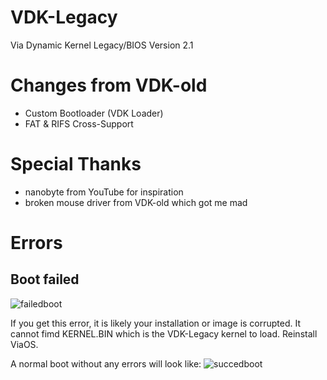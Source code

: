 # VDK-Legacy
Via Dynamic Kernel Legacy/BIOS Version 2.1

# Changes from VDK-old
- Custom Bootloader (VDK Loader)
- FAT & RIFS Cross-Support

# Special Thanks
- nanobyte from YouTube for inspiration
- broken mouse driver from VDK-old which got me mad

# Errors
## Boot failed
![failedboot](https://github.com/user-attachments/assets/f2a29788-f9df-4b29-9d0b-b6fc8ed754bd)

If you get this error, it is likely your installation or image is corrupted. It cannot fimd KERNEL.BIN which is the VDK-Legacy kernel to load. Reinstall ViaOS.

A normal boot without any errors will look like:
![succedboot](https://github.com/user-attachments/assets/a2932b79-7b4d-4749-af9a-f82a3f5d19db)
